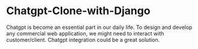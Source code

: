 # Chatgpt-Clone-with-Django
Chatgpt is become an essential part in our daily life. To design and develop any commercial web application, we might need to interact with customer/client. Chatgpt integration could be a great solution.


